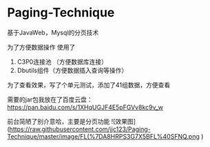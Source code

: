 
# Paging-Technique
基于JavaWeb，Mysql的分页技术

为了方便数据操作
使用了
1. C3P0连接池 （方便数据库连接）
2. Dbutils组件（方便数据插入查询等操作）

为了查看效果，写了个单元测试，添加了41组数据，方便查看

需要的jar包我放在了百度云盘：
https://pan.baidu.com/s/1XHqUGJF4E5pFGVv8kc9v_w

前台简陋了别介意哈，主要是分页功能
![效果图](https://raw.githubusercontent.com/jjc123/Paging-Technique/master/image/FL(%7DA8HRPS3G7X5BFL%40SFNQ.png )
   
